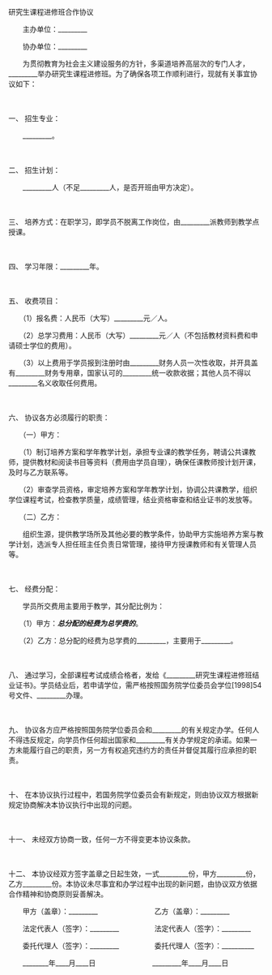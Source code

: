 



研究生课程进修班合作协议



 

　　主办单位：_________　　

　　协办单位：_________　　

　　为贯彻教育为社会主义建设服务的方针，多渠道培养高层次的专门人才，_________举办研究生课程进修班。为了确保各项工作顺利进行，现就有关事宜协议如下：

　　

一、
招生专业：

　　_________。

　　

二、
招生计划：

　　_________人（不足_________人，是否开班由甲方决定）。

　　

三、
培养方式：在职学习，即学员不脱离工作岗位，由_________派教师到教学点授课。

　　

四、
学习年限：_________年。

　　

五、
收费项目：

　　（1）报名费：人民币（大写）_________元／人。

　　（2）总学习费用：人民币（大写）_________元／人（不包括教材资料费和申请硕士学位的费用）。

　　（3）以上费用于学员报到注册时由_________财务人员一次性收取，并开具盖有_________财务专用章，国家认可的_________统一收款收据；其他人员不得以_________名义收取任何费用。

　　

六、
协议各方必须履行的职责：

　　（一）甲方：

　　（1）制订培养方案和学年教学计划，承担专业课的教学任务，聘请公共课教师，提供教材和阅读书目等资料（费用由学员自理），确保任课教师按计划开课，及时与乙方联系等。

　　（2）审查学员资格，审定培养方案和学年教学计划，协调公共课教学，组织学位课程考试，检查教学质量，成绩管理，结业资格审查和结业证书的发放等。

　　（二）乙方：

　　组织生源，提供教学场所及其他必要的教学条件，协助甲方实施培养方案与教学计划，选派专人担任班主任负责日常管理，接待甲方授课教师和有关管理人员等。

　　

七、
经费分配：

　　学员所交费用主要用于教学，其分配比例为：

　　（1）甲方：_________总分配的经费为总学费的_________。

　　（2）乙方：总分配的经费为总学费的_________，主要用于_________。

　　

八、
通过学习，全部课程考试成绩合格者，发给《_________研究生课程进修班结业证书》。学员结业后，若申请学位，需严格按照国务院学位委员会学位[1998]54号文件、_________办理。

　　

九、
协议各方应严格按照国务院学位委员会和_________的有关规定办学。任何人不得违反规定，向学员作任何超出国家和_________有关办学规定的承诺。如果一方未能履行自己的职责，另一方有权追究违约方的责任并督促其履行应承担的职责。

　　

十、
在本协议执行过程中，若国务院学位委员会有新规定，则由协议双方根据新规定协商解决本协议执行中出现的问题。

　　

十一、
未经双方协商一致，任何一方不得变更本协议条款。

　　

十二、
本协议经双方签字盖章之日起生效，一式_________份，甲方_________份，乙方_________份。本协议未尽事宜和办学过程中出现的新问题，由协议双方依据合作精神和协商原则妥善解决。　　

　　甲方（盖章）：_________　　　　　　　　乙方（盖章）：_________　　

　　法定代表人（签字）：_________　　　　　法定代表人（签字）：_________　　

　　委托代理人（签字）：_________　　　　　委托代理人（签字）：__________

　　________年____月____日　　　　　　　　_________年____月____日